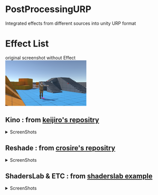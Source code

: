 # PostProcessingURP
Integrated effects from different sources into unity URP format

# Effect List

original screenshot without Effect  
<img src="https://github.com/8izips/PostProcessingURP/blob/screenshots/Screenshots/default.png" width=256>

## Kino : from [keijiro's repositry](https://github.com/keijiro)

<details><summary>ScreenShots</summary>

| Effect | ScreenShot |
----|---- 
| Analog Glitch | <img src="https://github.com/8izips/PostProcessingURP/blob/screenshots/Screenshots/analogGlitch.png" width=256> |
| Contour | <img src="https://github.com/8izips/PostProcessingURP/blob/screenshots/Screenshots/contour.png" width=256> |
| Digital Glitch | <img src="https://github.com/8izips/PostProcessingURP/blob/screenshots/Screenshots/digitalGlitch.png" width=256> |
| Streak | <img src="https://github.com/8izips/PostProcessingURP/blob/screenshots/Screenshots/streak.png" width=256> |
| Watercolor | <img src="https://github.com/8izips/PostProcessingURP/blob/screenshots/Screenshots/watercolor.png" width=256> |
</details>

## Reshade : from [crosire's repositry](https://github.com/crosire/reshade-shaders)

<details><summary>ScreenShots</summary>

| Effect | ScreenShot |
----|---- 
| Adaptive Fog | <img src="https://github.com/8izips/PostProcessingURP/blob/screenshots/Screenshots/adaptiveFog.png" width=256> |
| Adaptive Sharpen | <img src="https://github.com/8izips/PostProcessingURP/blob/screenshots/Screenshots/adaptiveSharpen.png" width=256> |
| Cartoon | <img src="https://github.com/8izips/PostProcessingURP/blob/screenshots/Screenshots/cartoon.png" width=256> |
| Clarity2 | <img src="https://github.com/8izips/PostProcessingURP/blob/screenshots/Screenshots/clarity2.png" width=256> |
| Fake HDR | <img src="https://github.com/8izips/PostProcessingURP/blob/screenshots/Screenshots/fakeHDR.png" width=256> |
</details>

## ShadersLab & ETC : from [shaderslab example](http://www.shaderslab.com)

<details><summary>ScreenShots</summary>

| Effect | ScreenShot |
----|---- 
| Edge Detection | <img src="https://github.com/8izips/PostProcessingURP/blob/screenshots/Screenshots/edgeDetection.png" width=256> |
| Grayscale | <img src="https://github.com/8izips/PostProcessingURP/blob/screenshots/Screenshots/grayscale.png" width=256> |
| GrayscaleCS (using compute shader) | <img src="https://github.com/8izips/PostProcessingURP/blob/screenshots/Screenshots/grayscale.png" width=256> |
| Oil Paint | <img src="https://github.com/8izips/PostProcessingURP/blob/screenshots/Screenshots/oilPaint.png" width=256> |
| Pencil | <img src="https://github.com/8izips/PostProcessingURP/blob/screenshots/Screenshots/pencil.png" width=256> |
| Radial Blur | <img src="https://github.com/8izips/PostProcessingURP/blob/screenshots/Screenshots/radialBlur.png" width=256> |
</details>

